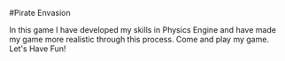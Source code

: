 #Pirate Envasion

In this game I have developed my skills in Physics Engine and have made my game more realistic through this process. Come and play my game. Let's Have Fun!
